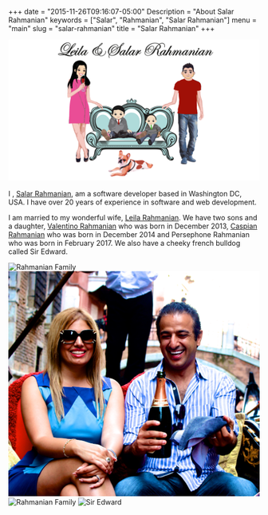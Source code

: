 +++
date = "2015-11-26T09:16:07-05:00"
Description = "About Salar Rahmanian"
keywords = ["Salar", "Rahmanian", "Salar Rahmanian"]
menu = "main"
slug = "salar-rahmanian"
title = "Salar Rahmanian"
+++

![Rahmanian Family](/static/img/rahmanian.png)

I , [Salar Rahmanian](http://www.softinio.com), am a software developer based in Washington DC, USA. I have over 20 years of experience in software and web development.

I am married to my wonderful wife, [Leila Rahmanian](http://www.foofoolmom.com). We have two sons and a daughter, [Valentino Rahmanian](http://www.valentinorahmanian.com) who was born in December 2013, [Caspian Rahmanian](http://www.caspianrahmanian.com) who was born in December 2014 and Persephone Rahmanian who was born in February 2017. We also have a cheeky french bulldog called Sir Edward.

![Rahmanian Family](/static/img/family.jpg)
![Leila and Salar](/static/img/LeilaSalar.jpg)
![Rahmanian Family](/static/img/familycollage.jpg)
![Sir Edward](/static/img/SirEdward.jpg)
